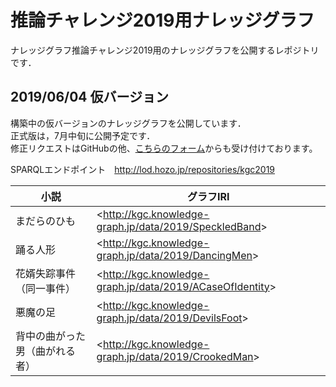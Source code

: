 # 推論チャレンジ2019用ナレッジグラフ
ナレッジグラフ推論チャレンジ2019用のナレッジグラフを公開するレポジトリです．  
  
## 2019/06/04 仮バージョン  
構築中の仮バージョンのナレッジグラフを公開しています．  
正式版は，7月中旬に公開予定です．  
修正リクエストはGitHubの他、<a href="https://drive.google.com/open?id=1IqiOrPTSvHVBnbAkBJDo3mcWZ3AOHigXS0lWgL94ubQ">こちらのフォーム</a>からも受け付けております。  

SPARQLエンドポイント　http://lod.hozo.jp/repositories/kgc2019  
  
|小説|グラフIRI|
----|----
|まだらのひも|&lt;http://kgc.knowledge-graph.jp/data/2019/SpeckledBand&gt;|
|踊る人形|&lt;http://kgc.knowledge-graph.jp/data/2019/DancingMen&gt;|
|花婿失踪事件（同一事件）|&lt;http://kgc.knowledge-graph.jp/data/2019/ACaseOfIdentity&gt;|
|悪魔の足|&lt;http://kgc.knowledge-graph.jp/data/2019/DevilsFoot&gt;|
|背中の曲がった男（曲がれる者）|&lt;http://kgc.knowledge-graph.jp/data/2019/CrookedMan&gt;|



